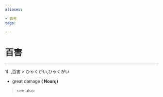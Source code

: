 ```yaml
---
aliases:
    
- 百害
tags:
    
---
```


# 百害
---
1).
,百害 > ひゃくがい,ひゃくがい

- great damage
**( Noun;)**
> see also: 
            